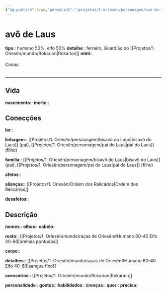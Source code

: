 ```yaml
---
{"dg-publish":true,"permalink":"/projetos/1-oriesen/personagem/avo-do-laus/","dgHomeLink":true,"dgPassFrontmatter":false}
---
```



# avô de Laus
**tipo**:: humano 50%, elfo 50%
**detalhe**:: ferreiro, Guardião do [[Projetos/1. Oriesên/mundo/Rokarion|Rokarion]]
**mbti**:: 

###### Cenas



---
## Vida
**nascimento**:: 
**morte**:: 


## Conecções
**lar**:: 

**linhagem**:: [[Projetos/1. Oriesên/personagem/bisavô do Laus|bisavô do Laus]] (pai), [[Projetos/1. Oriesên/personagem/pai do Laus|pai do Laus]] (filho)

**família**:: [[Projetos/1. Oriesên/personagem/bisavô do Laus|bisavô do Laus]] (pai), [[Projetos/1. Oriesên/personagem/pai do Laus|pai do Laus]] (filho)

**afetos**:: 

**alianças**:: [[Projetos/1. Oriesên/Ordem dos Relicários|Ordem dos Relicários]]

**desafetos**:: 


## Descrição
**nomes**:: 
**olhos**:: 
**cabelo**:: 

**rosto**:: [[Projetos/1. Oriesên/mundo/raças de Oriesên#Humano 60-40 Elfo 40-60|orelhas pontudas]]

**corpo**:: 

**detalhes**:: [[Projetos/1. Oriesên/mundo/raças de Oriesên#Humano 60-40 Elfo 40-60|sangue fino]]

**acessórios**:: [[Projetos/1. Oriesên/mundo/Rokarion|Rokarion]]

**personalidade**:: 
**gostos**:: 
**habilidades**:: 
**crenças**:: 
**quer**:: 
**precisa**:: 